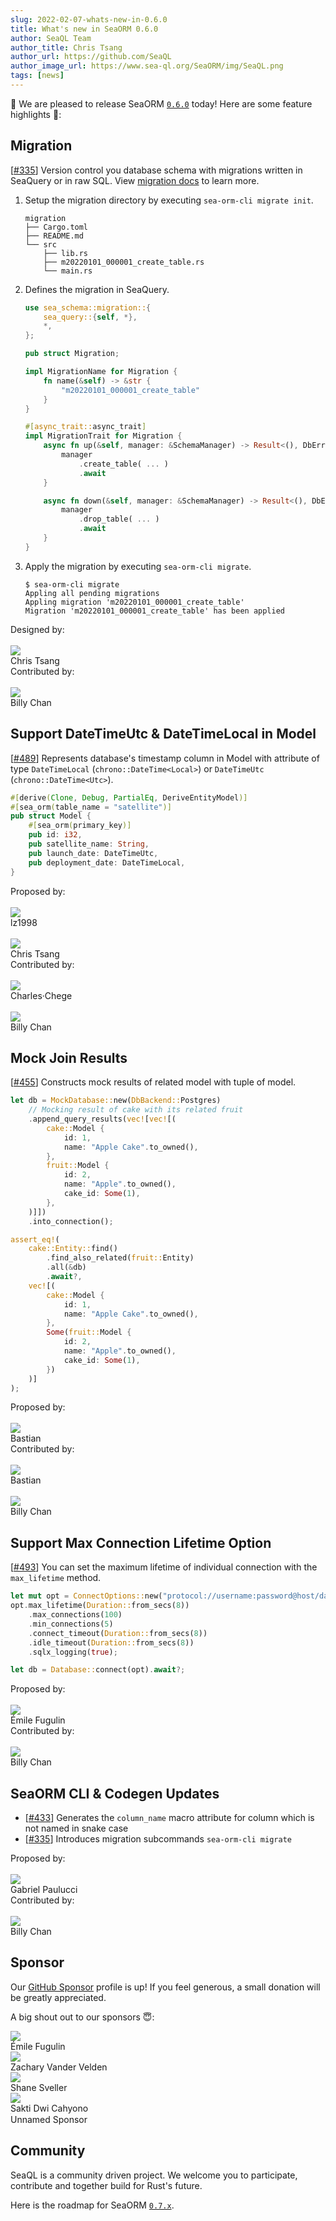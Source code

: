 ```yaml
---
slug: 2022-02-07-whats-new-in-0.6.0
title: What's new in SeaORM 0.6.0
author: SeaQL Team
author_title: Chris Tsang
author_url: https://github.com/SeaQL
author_image_url: https://www.sea-ql.org/SeaORM/img/SeaQL.png
tags: [news]
---
```


🎉 We are pleased to release SeaORM [`0.6.0`](https://github.com/SeaQL/sea-orm/releases/tag/0.6.0) today! Here are some feature highlights 🌟:

## Migration

[[#335](https://github.com/SeaQL/sea-orm/pull/335)] Version control you database schema with migrations written in SeaQuery or in raw SQL. View [migration docs](/SeaORM/docs/next/migration/setting-up-migration) to learn more.

1. Setup the migration directory by executing `sea-orm-cli migrate init`.
    ```
    migration
    ├── Cargo.toml
    ├── README.md
    └── src
        ├── lib.rs
        ├── m20220101_000001_create_table.rs
        └── main.rs
    ```
2. Defines the migration in SeaQuery.
    ```rust
    use sea_schema::migration::{
        sea_query::{self, *},
        *,
    };

    pub struct Migration;

    impl MigrationName for Migration {
        fn name(&self) -> &str {
            "m20220101_000001_create_table"
        }
    }

    #[async_trait::async_trait]
    impl MigrationTrait for Migration {
        async fn up(&self, manager: &SchemaManager) -> Result<(), DbErr> {
            manager
                .create_table( ... )
                .await
        }

        async fn down(&self, manager: &SchemaManager) -> Result<(), DbErr> {
            manager
                .drop_table( ... )
                .await
        }
    }
    ```
3. Apply the migration by executing `sea-orm-cli migrate`.
    ```shell
    $ sea-orm-cli migrate
    Appling all pending migrations
    Appling migration 'm20220101_000001_create_table'
    Migration 'm20220101_000001_create_table' has been applied
    ```

<div class="row">
    <div class="col col--6 margin-bottom--md">
        Designed by:
        <br/><br/>
        <div class="avatar">
            <a class="avatar__photo-link avatar__photo avatar__photo--sm" href="https://github.com/tyt2y3">
                <img src="https://avatars.githubusercontent.com/u/1782664?v=4" />
            </a>
            <div class="avatar__intro">
                <div class="avatar__name">
                    Chris Tsang
                </div>
            </div>
        </div>
    </div>
    <div class="col col--6 margin-bottom--md">
        Contributed by:
        <br/><br/>
        <div class="avatar">
            <a class="avatar__photo-link avatar__photo avatar__photo--sm" href="https://github.com/billy1624">
                <img src="https://avatars.githubusercontent.com/u/30400950?v=4" />
            </a>
            <div class="avatar__intro">
                <div class="avatar__name">
                    Billy Chan
                </div>
            </div>
        </div>
    </div>
</div>

## Support DateTimeUtc & DateTimeLocal in Model

[[#489](https://github.com/SeaQL/sea-orm/pull/489)] Represents database's timestamp column in Model with attribute of type `DateTimeLocal` (`chrono::DateTime<Local>`) or `DateTimeUtc` (`chrono::DateTime<Utc>`).

```rust
#[derive(Clone, Debug, PartialEq, DeriveEntityModel)]
#[sea_orm(table_name = "satellite")]
pub struct Model {
    #[sea_orm(primary_key)]
    pub id: i32,
    pub satellite_name: String,
    pub launch_date: DateTimeUtc,
    pub deployment_date: DateTimeLocal,
}
```

<div class="row">
    <div class="col col--6 margin-bottom--md">
        Proposed by:
        <br/><br/>
        <div class="avatar">
            <a class="avatar__photo-link avatar__photo avatar__photo--sm" href="https://github.com/lz1998">
                <img src="https://avatars.githubusercontent.com/u/9082086?v=4" />
            </a>
            <div class="avatar__intro">
                <div class="avatar__name">
                    lz1998
                </div>
            </div>
        </div>
        <br/>
        <div class="avatar">
            <a class="avatar__photo-link avatar__photo avatar__photo--sm" href="https://github.com/tyt2y3">
                <img src="https://avatars.githubusercontent.com/u/1782664?v=4" />
            </a>
            <div class="avatar__intro">
                <div class="avatar__name">
                    Chris Tsang
                </div>
            </div>
        </div>
    </div>
    <div class="col col--6 margin-bottom--md">
        Contributed by:
        <br/><br/>
        <div class="avatar">
            <a class="avatar__photo-link avatar__photo avatar__photo--sm" href="https://github.com/charleschege">
                <img src="https://avatars.githubusercontent.com/u/33346042?v=4" />
            </a>
            <div class="avatar__intro">
                <div class="avatar__name">
                    Charles·Chege
                </div>
            </div>
        </div>
        <br/>
        <div class="avatar">
            <a class="avatar__photo-link avatar__photo avatar__photo--sm" href="https://github.com/billy1624">
                <img src="https://avatars.githubusercontent.com/u/30400950?v=4" />
            </a>
            <div class="avatar__intro">
                <div class="avatar__name">
                    Billy Chan
                </div>
            </div>
        </div>
    </div>
</div>

## Mock Join Results

[[#455](https://github.com/SeaQL/sea-orm/pull/455)] Constructs mock results of related model with tuple of model.

```rust
let db = MockDatabase::new(DbBackend::Postgres)
    // Mocking result of cake with its related fruit
    .append_query_results(vec![vec![(
        cake::Model {
            id: 1,
            name: "Apple Cake".to_owned(),
        },
        fruit::Model {
            id: 2,
            name: "Apple".to_owned(),
            cake_id: Some(1),
        },
    )]])
    .into_connection();

assert_eq!(
    cake::Entity::find()
        .find_also_related(fruit::Entity)
        .all(&db)
        .await?,
    vec![(
        cake::Model {
            id: 1,
            name: "Apple Cake".to_owned(),
        },
        Some(fruit::Model {
            id: 2,
            name: "Apple".to_owned(),
            cake_id: Some(1),
        })
    )]
);
```

<div class="row">
    <div class="col col--6 margin-bottom--md">
        Proposed by:
        <br/><br/>
        <div class="avatar">
            <a class="avatar__photo-link avatar__photo avatar__photo--sm" href="https://github.com/cemoktra">
                <img src="https://avatars.githubusercontent.com/u/15634263?v=4" />
            </a>
            <div class="avatar__intro">
                <div class="avatar__name">
                    Bastian
                </div>
            </div>
        </div>
    </div>
    <div class="col col--6 margin-bottom--md">
        Contributed by:
        <br/><br/>
        <div class="avatar">
            <a class="avatar__photo-link avatar__photo avatar__photo--sm" href="https://github.com/cemoktra">
                <img src="https://avatars.githubusercontent.com/u/15634263?v=4" />
            </a>
            <div class="avatar__intro">
                <div class="avatar__name">
                    Bastian
                </div>
            </div>
        </div>
        <br/>
        <div class="avatar">
            <a class="avatar__photo-link avatar__photo avatar__photo--sm" href="https://github.com/billy1624">
                <img src="https://avatars.githubusercontent.com/u/30400950?v=4" />
            </a>
            <div class="avatar__intro">
                <div class="avatar__name">
                    Billy Chan
                </div>
            </div>
        </div>
    </div>
</div>

## Support Max Connection Lifetime Option

[[#493](https://github.com/SeaQL/sea-orm/pull/493)] You can set the maximum lifetime of individual connection with the `max_lifetime` method.

```rust
let mut opt = ConnectOptions::new("protocol://username:password@host/database".to_owned());
opt.max_lifetime(Duration::from_secs(8))
    .max_connections(100)
    .min_connections(5)
    .connect_timeout(Duration::from_secs(8))
    .idle_timeout(Duration::from_secs(8))
    .sqlx_logging(true);

let db = Database::connect(opt).await?;
```

<div class="row">
    <div class="col col--6 margin-bottom--md">
        Proposed by:
        <br/><br/>
        <div class="avatar">
            <a class="avatar__photo-link avatar__photo avatar__photo--sm" href="https://github.com/Sytten">
                <img src="https://avatars.githubusercontent.com/u/2366731?v=4" />
            </a>
            <div class="avatar__intro">
                <div class="avatar__name">
                    Émile Fugulin
                </div>
            </div>
        </div>
    </div>
    <div class="col col--6 margin-bottom--md">
        Contributed by:
        <br/><br/>
        <div class="avatar">
            <a class="avatar__photo-link avatar__photo avatar__photo--sm" href="https://github.com/billy1624">
                <img src="https://avatars.githubusercontent.com/u/30400950?v=4" />
            </a>
            <div class="avatar__intro">
                <div class="avatar__name">
                    Billy Chan
                </div>
            </div>
        </div>
    </div>
</div>


## SeaORM CLI & Codegen Updates

- [[#433](https://github.com/SeaQL/sea-orm/pull/433)] Generates the `column_name` macro attribute for column which is not named in snake case
- [[#335](https://github.com/SeaQL/sea-orm/pull/335)] Introduces migration subcommands `sea-orm-cli migrate`

<div class="row">
    <div class="col col--6 margin-bottom--md">
        Proposed by:
        <br/><br/>
        <div class="avatar">
            <a class="avatar__photo-link avatar__photo avatar__photo--sm" href="https://github.com/Gabriel-Paulucci">
                <img src="https://avatars.githubusercontent.com/u/43076727?v=4" />
            </a>
            <div class="avatar__intro">
                <div class="avatar__name">
                    Gabriel Paulucci
                </div>
            </div>
        </div>
    </div>
    <div class="col col--6 margin-bottom--md">
        Contributed by:
        <br/><br/>
        <div class="avatar">
            <a class="avatar__photo-link avatar__photo avatar__photo--sm" href="https://github.com/billy1624">
                <img src="https://avatars.githubusercontent.com/u/30400950?v=4" />
            </a>
            <div class="avatar__intro">
                <div class="avatar__name">
                    Billy Chan
                </div>
            </div>
        </div>
    </div>
</div>

## Sponsor

Our [GitHub Sponsor](https://github.com/sponsors/SeaQL) profile is up! If you feel generous, a small donation will be greatly appreciated.

A big shout out to our sponsors 😇:

<div class="row">
    <div class="col col--6 margin-bottom--md">
        <div class="avatar">
            <a class="avatar__photo-link avatar__photo avatar__photo--sm" href="https://github.com/Sytten">
                <img src="https://avatars.githubusercontent.com/u/2366731?v=4" />
            </a>
            <div class="avatar__intro">
                <div class="avatar__name">
                    Émile Fugulin
                </div>
            </div>
        </div>
    </div>
    <div class="col col--6 margin-bottom--md">
        <div class="avatar">
            <a class="avatar__photo-link avatar__photo avatar__photo--sm" href="https://github.com/exzachlyvv">
                <img src="https://avatars.githubusercontent.com/u/46034847?v=4" />
            </a>
            <div class="avatar__intro">
                <div class="avatar__name">
                    Zachary Vander Velden
                </div>
            </div>
        </div>
    </div>
    <div class="col col--6 margin-bottom--md">
        <div class="avatar">
            <a class="avatar__photo-link avatar__photo avatar__photo--sm" href="https://github.com/shanesveller">
                <img src="https://avatars.githubusercontent.com/u/831?v=4" />
            </a>
            <div class="avatar__intro">
                <div class="avatar__name">
                    Shane Sveller
                </div>
            </div>
        </div>
    </div>
    <div class="col col--6 margin-bottom--md">
        <div class="avatar">
            <a class="avatar__photo-link avatar__photo avatar__photo--sm" href="https://github.com/sakti">
                <img src="https://avatars.githubusercontent.com/u/196178?v=4" />
            </a>
            <div class="avatar__intro">
                <div class="avatar__name">
                    Sakti Dwi Cahyono
                </div>
            </div>
        </div>
    </div>
    <div class="col col--6 margin-bottom--md">
        <div class="avatar">
            <a class="avatar__photo-link avatar__photo avatar__photo--sm">
                <img style={{width: '100%'}} src="data:image/gif;base64,R0lGODlhAQABAIAAAMLCwgAAACH5BAAAAAAALAAAAAABAAEAAAICRAEAOw=="/>
            </a>
            <div class="avatar__intro">
                <div class="avatar__name">
                    Unnamed Sponsor
                </div>
            </div>
        </div>
    </div>
</div>

## Community

SeaQL is a community driven project. We welcome you to participate, contribute and together build for Rust's future.

Here is the roadmap for SeaORM [`0.7.x`](https://github.com/SeaQL/sea-orm/milestone/7).